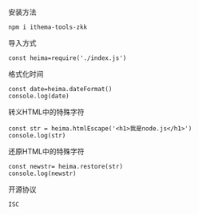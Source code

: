 ##
安装方法
```
npm i ithema-tools-zkk
```
导入方式
```
const heima=require('./index.js')
```
格式化时间
```
const date=heima.dateFormat()
console.log(date)
```
转义HTML中的特殊字符
```
const str = heima.htmlEscape('<h1>我是node.js</h1>')
console.log(str)
```
还原HTML中的特殊字符
```
const newstr= heima.restore(str)
console.log(newstr)
```
开源协议
```
ISC
```